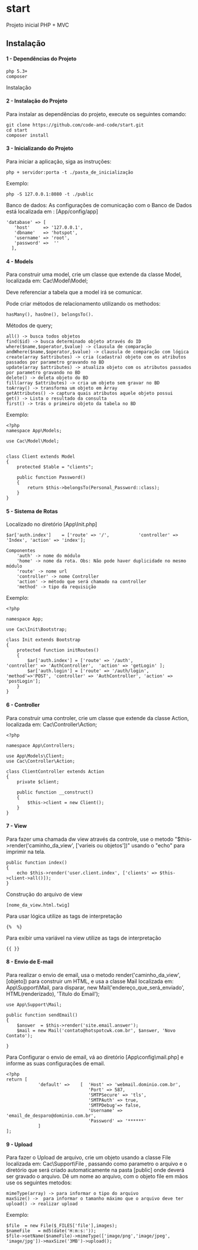 # start
Projeto inicial PHP + MVC
## Instalação

#### 1 - Dependências do Projeto

    php 5.3+
    composer

Instalação

#### 2 - Instalação do Projeto

Para instalar as dependências do projeto, execute os seguintes comando:

    git clone https://github.com/code-and-code/start.git
    cd start
    composer install 

#### 3 - Inicializando do Projeto

Para iniciar a aplicação, siga as instruções:

    php + servidor:porta -t ./pasta_de_inicialização
Exemplo:

    php -S 127.0.0.1:8080 -t ./public

Banco de dados: As configurações de comunicação com o Banco de Dados está localizada em : [App/config/app]

    'database' => [            
       'host'     => '127.0.0.1',
       'dbname'   => 'hotspot',
       'username' => 'root',
       'password' =>  ''
      ],

#### 4 - Models

Para construir uma model, crie um classe que extende da classe Model, localizada em: Cac\Model\Model;

Deve referenciar a tabela que a model irá se comunicar.

Pode criar métodos de relacionamento utilizando os methodos:
 
    hasMany(), hasOne(), belongsTo().

Métodos de query;

    all() -> busca todos objetos
    find($id) -> busca determinado objeto através do ID
    where($name,$operator,$value) -> clausula de comparação
    andWhere($name,$operator,$value) -> clausula de comparação com lógica
    create(array $attributes) -> cria (cadastra) objeto com os atributos passados por parametro gravando no BD
    update(array $attributes) -> atualiza objeto com os atributos passados por parametro gravando no BD
    delete() -> deleta objeto do BD
    fill(array $attributes) -> cria um objeto sem gravar no BD
    toArray() -> transforma um objeto em Array
    getAttributes() -> captura quais atributos aquele objeto possui
    get() -> Lista o resultado da consulta
    first() -> trás o primeiro objeto da tabela no BD
   
Exemplo:

    <?php
    namespace App\Models;

    use Cac\Model\Model;


    class Client extends Model
    {
        protected $table = "clients";

        public function Password()
        {
            return $this->belongsTo(Personal_Password::class);
        }
    }

#### 5 - Sistema de Rotas 

Localizado no diretório [App\Init.php]
    
    $ar['auth.index']    = ['route' => '/',           'controller' => 'Index', 'action' => 'index'];
    
    Componentes
        'auth' -> nome do módulo
        'home' -> nome da rota. Obs: Não pode haver duplicidade no mesmo módulo
        'route' -> nome url
        'controller' -> nome Controller
        'action' -> método que será chamado na controller
        'method' -> tipo da requisição
        
Exemplo:
    
    <?php

    namespace App;

    use Cac\Init\Bootstrap;

    class Init extends Bootstrap
    {
        protected function initRoutes()
        {
            $ar['auth.index'] = ['route' => '/auth',                        'controller' => 'AuthController',  'action' => 'getLogin' ];
            $ar['auth.login'] = ['route' => '/auth/login', 'method'=>'POST', 'controller' => 'AuthController', 'action' => 'postLogin'];
        }
    }

#### 6 - Controller

Para construir uma controler, crie um classe que extende da classe Action, localizada em: Cac\Controller\Action;

    <?php

    namespace App\Controllers;

    use App\Models\Client;
    use Cac\Controller\Action;

    class ClientController extends Action
    {
        private $client;

        public function __construct()
        {
            $this->client = new Client();
        }
    }

#### 7 - View

Para fazer uma chamada dw view através da controle, use o metodo "$this->render('caminho_da_view', ['varieis ou objetos'])" usando o "echo" para imprimir na tela.
   
    public function index()
    {
        echo $this->render('user.client.index', ['clients' => $this->client->all()]);
    }

Construção do arquivo de view 

    [nome_da_view.html.twig]
Para usar lógica utilize as  tags de interpretação 

    {%  %}
Para exibir uma variável na view utilize as tags de interpretação 

    {{ }}


#### 8 - Envio de E-mail

Para realizar o envio de email, usa o metodo render('caminho_da_view', [objeto]) para construir um HTML, e usa a classe Mail localizada em:  App\Support\Mail, para disparar, new Mail('endereço_que_será_enviado', HTML(renderizado), 'Título do Email');

    use App\Support\Mail;
    
    public function sendEmail()
    {
        $answer  = $this->render('site.email.answer');
        $mail = new Mail('contato@hotspotcwk.com.br', $answer, 'Novo Contato');
       
    }

Para Configurar o envio de email, vá ao diretório [App\config\mail.php] e informe as suas configurações de email.

    <?php
    return [
                'default' =>    [  'Host' => 'webmail.dominio.com.br',
                                   'Port' => 587,
                                   'SMTPSecure' => 'tls',
                                   'SMTPAuth' => true,
                                   'SMTPDebug'=> false,
                                   'Username' => 'email_de_desparo@dominio.com.br',
                                   'Password' => '******'
                ]
    ];

#### 9 - Upload 

Para fazer o Upload de arquivo, crie um objeto usando a classe File localizada em: Cac\Support\File , passando como parametro o arquivo e o diretório que será criado automaticamente na pasta [public] onde deverá ser gravado o arquivo. Dê um nome ao arquivo, com o objeto file em mãos use os seguintes metodos:
    
    mimeType(array) -> para informar o tipo do arquivo
    maxSize() ->  para informar o tamanho máximo que o arquivo deve ter
    upload() -> realizar upload
Exemplo:

    $file  = new File($_FILES['file'],images);
    $nameFile   = md5(date('H:m:s:'));
    $file->setName($nameFile)->mimeType(['image/png','image/jpeg', 'image/jpg'])->maxSize('3MB')->upload();

